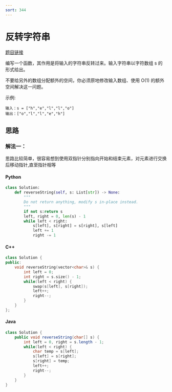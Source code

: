 ```yaml
---
sort: 344
---
```

# 反转字符串

[题目链接](https://leetcode-cn.com/problems/reverse-string/)

编写一个函数，其作用是将输入的字符串反转过来。输入字符串以字符数组 s 的形式给出。

不要给另外的数组分配额外的空间，你必须原地修改输入数组、使用 O(1) 的额外空间解决这一问题。

示例:
```
输入：s = ["h","e","l","l","o"]
输出：["o","l","l","e","h"]
```

## 思路

### 解法一：
思路比较简单，很容易想到使用双指针分别指向开始和结束元素，对元素进行交换后移动指针,直至指针相等

#### Python
```python
class Solution:
    def reverseString(self, s: List[str]) -> None:
        """
        Do not return anything, modify s in-place instead.
        """
        if not s:return s
        left, right = 0, len(s) - 1
        while left < right:
            s[left], s[right] = s[right], s[left]
            left += 1
            right -= 1
```
#### C++
```c++
class Solution {
public:
	void reverseString(vector<char>& s) {
		int left = 0;
		int right = s.size() - 1;
		while(left < right) {
			swap(s[left], s[right]);
			left++;
			right--;
		}
	}
};
```
#### Java
```java
class Solution {
    public void reverseString(char[] s) {
        int left = 0, right = s.length - 1;
        while(left < right) {
            char temp = s[left];
            s[left] = s[right];
            s[right] = temp;
            left++;
            right--;
        }
    }
}

```